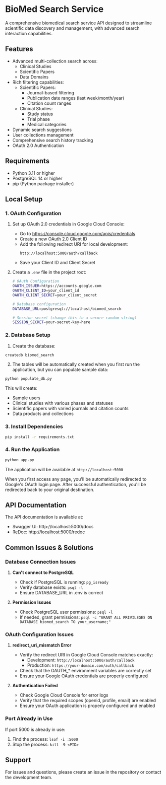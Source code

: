 # BioMed Search Service

A comprehensive biomedical search service API designed to streamline scientific data discovery and management, with advanced search interaction capabilities.

## Features

- Advanced multi-collection search across:
  - Clinical Studies
  - Scientific Papers
  - Data Domains
- Rich filtering capabilities:
  - Scientific Papers:
    - Journal-based filtering
    - Publication date ranges (last week/month/year)
    - Citation count ranges
  - Clinical Studies:
    - Study status
    - Trial phase
    - Medical categories
- Dynamic search suggestions
- User collections management
- Comprehensive search history tracking
- OAuth 2.0 Authentication

## Requirements

- Python 3.11 or higher
- PostgreSQL 14 or higher
- pip (Python package installer)

## Local Setup

### 1. OAuth Configuration

1. Set up OAuth 2.0 credentials in Google Cloud Console:
   - Go to https://console.cloud.google.com/apis/credentials
   - Create a new OAuth 2.0 Client ID
   - Add the following redirect URI for local development:
     ```
     http://localhost:5000/auth/callback
     ```
   - Save your Client ID and Client Secret

2. Create a `.env` file in the project root:
   ```bash
   # OAuth Configuration
   OAUTH_ISSUER=https://accounts.google.com
   OAUTH_CLIENT_ID=your_client_id
   OAUTH_CLIENT_SECRET=your_client_secret

   # Database configuration
   DATABASE_URL=postgresql://localhost/biomed_search

   # Session secret (change this to a secure random string)
   SESSION_SECRET=your-secret-key-here
   ```

### 2. Database Setup

1. Create the database:
```bash
createdb biomed_search
```

2. The tables will be automatically created when you first run the application, but you can populate sample data:
```bash
python populate_db.py
```

This will create:
- Sample users
- Clinical studies with various phases and statuses
- Scientific papers with varied journals and citation counts
- Data products and collections

### 3. Install Dependencies

```bash
pip install -r requirements.txt
```

### 4. Run the Application

```bash
python app.py
```

The application will be available at `http://localhost:5000`

When you first access any page, you'll be automatically redirected to Google's OAuth login page. After successful authentication, you'll be redirected back to your original destination.

## API Documentation

The API documentation is available at:
- Swagger UI: http://localhost:5000/docs
- ReDoc: http://localhost:5000/redoc

## Common Issues & Solutions

### Database Connection Issues

1. **Can't connect to PostgreSQL**
   - Check if PostgreSQL is running: `pg_isready`
   - Verify database exists: `psql -l`
   - Ensure DATABASE_URL in .env is correct

2. **Permission Issues**
   - Check PostgreSQL user permissions: `psql -l`
   - If needed, grant permissions: `psql -c "GRANT ALL PRIVILEGES ON DATABASE biomed_search TO your_username;"`

### OAuth Configuration Issues

1. **redirect_uri_mismatch Error**
   - Verify the redirect URI in Google Cloud Console matches exactly:
     - Development: `http://localhost:5000/auth/callback`
     - Production: `https://your-domain.com/auth/callback`
   - Check that the OAUTH_* environment variables are correctly set
   - Ensure your Google OAuth credentials are properly configured

2. **Authentication Failed**
   - Check Google Cloud Console for error logs
   - Verify that the required scopes (openid, profile, email) are enabled
   - Ensure your OAuth application is properly configured and enabled

### Port Already in Use

If port 5000 is already in use:
1. Find the process: `lsof -i :5000`
2. Stop the process: `kill -9 <PID>`

## Support

For issues and questions, please create an issue in the repository or contact the development team.